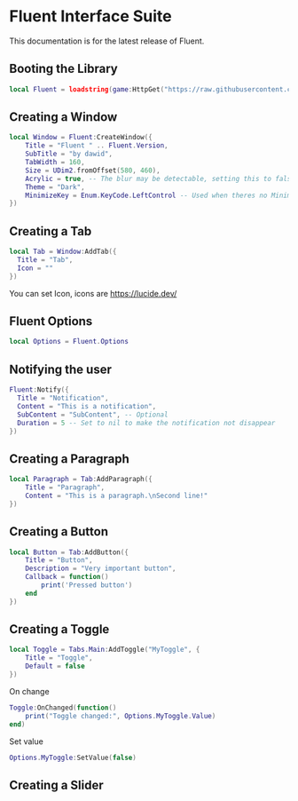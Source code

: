 # Fluent Interface Suite
This documentation is for the latest release of Fluent.

## Booting the Library
```lua
local Fluent = loadstring(game:HttpGet("https://raw.githubusercontent.com/falixfresh/Fluent-Extended/master/latest.lua"))()
```

## Creating a Window
```lua
local Window = Fluent:CreateWindow({
    Title = "Fluent " .. Fluent.Version,
    SubTitle = "by dawid",
    TabWidth = 160,
    Size = UDim2.fromOffset(580, 460),
    Acrylic = true, -- The blur may be detectable, setting this to false disables blur entirely
    Theme = "Dark",
    MinimizeKey = Enum.KeyCode.LeftControl -- Used when theres no MinimizeKeybind
})

```

## Creating a Tab
```lua
local Tab = Window:AddTab({
  Title = "Tab",
  Icon = ""
})
```
You can set Icon, icons are https://lucide.dev/

## Fluent Options
```lua
local Options = Fluent.Options
```

## Notifying the user
```lua
Fluent:Notify({
  Title = "Notification",
  Content = "This is a notification",
  SubContent = "SubContent", -- Optional
  Duration = 5 -- Set to nil to make the notification not disappear
})
```

## Creating a Paragraph
```lua
local Paragraph = Tab:AddParagraph({
    Title = "Paragraph",
    Content = "This is a paragraph.\nSecond line!"
})
```

## Creating a Button
```lua
local Button = Tab:AddButton({
    Title = "Button",
    Description = "Very important button",
    Callback = function()
        print('Pressed button')
    end
})
```

## Creating a Toggle
```lua
local Toggle = Tabs.Main:AddToggle("MyToggle", {
    Title = "Toggle",
    Default = false
})
```
On change
```lua
Toggle:OnChanged(function()
    print("Toggle changed:", Options.MyToggle.Value)
end)
```
Set value
```lua
Options.MyToggle:SetValue(false)
```

## Creating a Slider
```lua

